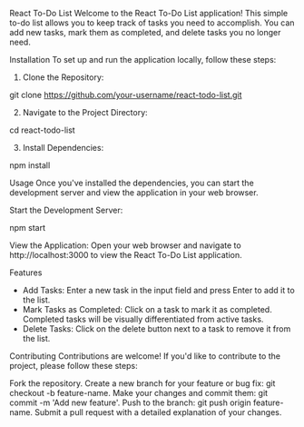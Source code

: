 React To-Do List
Welcome to the React To-Do List application! This simple to-do list allows you to keep track of tasks you need to accomplish. You can add new tasks, mark them as completed, and delete tasks you no longer need.

Installation
To set up and run the application locally, follow these steps:

1. Clone the Repository:

git clone https://github.com/your-username/react-todo-list.git

2. Navigate to the Project Directory:

cd react-todo-list

3. Install Dependencies:

npm install

Usage
Once you've installed the dependencies, you can start the development server and view the application in your web browser.

Start the Development Server:

npm start

View the Application:
Open your web browser and navigate to http://localhost:3000 to view the React To-Do List application.

Features

* Add Tasks: Enter a new task in the input field and press Enter to add it to the list.
* Mark Tasks as Completed: Click on a task to mark it as completed. Completed tasks will be visually differentiated from active tasks.
* Delete Tasks: Click on the delete button next to a task to remove it from the list.
  
Contributing
Contributions are welcome! If you'd like to contribute to the project, please follow these steps:

Fork the repository.
Create a new branch for your feature or bug fix: git checkout -b feature-name.
Make your changes and commit them: git commit -m 'Add new feature'.
Push to the branch: git push origin feature-name.
Submit a pull request with a detailed explanation of your changes.
